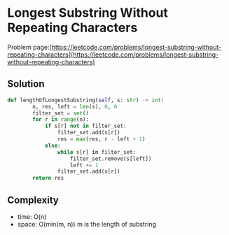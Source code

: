 # Longest Substring Without Repeating Characters

Problem page:[https://leetcode.com/problems/longest-substring-without-repeating-characters](https://leetcode.com/problems/longest-substring-without-repeating-characters)

## Solution

```python
def lengthOfLongestSubstring(self, s: str) -> int:
        n, res, left = len(s), 0, 0
        filter_set = set()
        for r in range(n):
            if s[r] not in filter_set:
                filter_set.add(s[r])
                res = max(res, r - left + 1)
            else:
                while s[r] in filter_set:
                    filter_set.remove(s[left])
                    left += 1
                filter_set.add(s[r])
        return res
```

## Complexity

- time: O(n)
- space: O(min(m, n)) m is the length of substring
